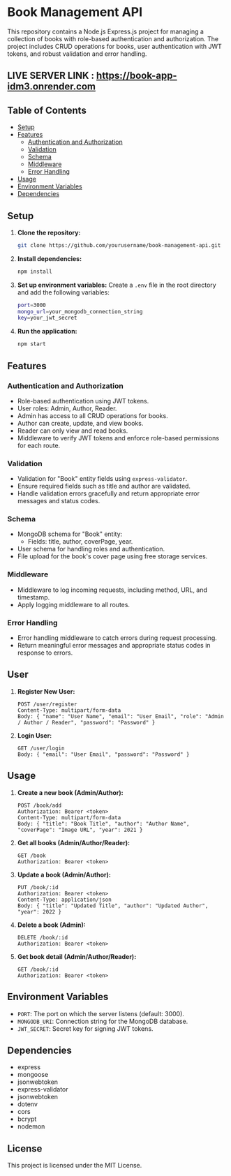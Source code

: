 # Book Management API

This repository contains a Node.js Express.js project for managing a collection of books with role-based authentication and authorization. The project includes CRUD operations for books, user authentication with JWT tokens, and robust validation and error handling.

## LIVE SERVER LINK : https://book-app-idm3.onrender.com

## Table of Contents
- [Setup](#setup)
- [Features](#features)
  - [Authentication and Authorization](#authentication-and-authorization)
  - [Validation](#validation)
  - [Schema](#schema)
  - [Middleware](#middleware)
  - [Error Handling](#error-handling)
- [Usage](#usage)
- [Environment Variables](#environment-variables)
- [Dependencies](#dependencies)

## Setup

1. **Clone the repository:**
   ```sh
   git clone https://github.com/yourusername/book-management-api.git
   ```

2. **Install dependencies:**
   ```sh
   npm install
   ```

3. **Set up environment variables:**
   Create a `.env` file in the root directory and add the following variables:
   ```sh
   port=3000
   mongo_url=your_mongodb_connection_string
   key=your_jwt_secret
   ```

4. **Run the application:**
   ```sh
   npm start
   ```

## Features

### Authentication and Authorization

- Role-based authentication using JWT tokens.
- User roles: Admin, Author, Reader.
- Admin has access to all CRUD operations for books.
- Author can create, update, and view books.
- Reader can only view and read books.
- Middleware to verify JWT tokens and enforce role-based permissions for each route.

### Validation

- Validation for "Book" entity fields using `express-validator`.
- Ensure required fields such as title and author are validated.
- Handle validation errors gracefully and return appropriate error messages and status codes.

### Schema

- MongoDB schema for "Book" entity:
  - Fields: title, author, coverPage, year.
- User schema for handling roles and authentication.
- File upload for the book's cover page using free storage services.

### Middleware

- Middleware to log incoming requests, including method, URL, and timestamp.
- Apply logging middleware to all routes.

### Error Handling

- Error handling middleware to catch errors during request processing.
- Return meaningful error messages and appropriate status codes in response to errors.

## User

1. **Register New User:**
   ```http
   POST /user/register
   Content-Type: multipart/form-data
   Body: { "name": "User Name", "email": "User Email", "role": "Admin / Author / Reader", "password": "Password" }
   ```

2. **Login User:**
   ```http
   GET /user/login
   Body: { "email": "User Email", "password": "Password" }
   ```

## Usage

1. **Create a new book (Admin/Author):**
   ```http
   POST /book/add
   Authorization: Bearer <token>
   Content-Type: multipart/form-data
   Body: { "title": "Book Title", "author": "Author Name", "coverPage": "Image URL", "year": 2021 }
   ```

2. **Get all books (Admin/Author/Reader):**
   ```http
   GET /book
   Authorization: Bearer <token>
   ```

3. **Update a book (Admin/Author):**
   ```http
   PUT /book/:id
   Authorization: Bearer <token>
   Content-Type: application/json
   Body: { "title": "Updated Title", "author": "Updated Author", "year": 2022 }
   ```

4. **Delete a book (Admin):**
   ```http
   DELETE /book/:id
   Authorization: Bearer <token>
   ```
5. **Get book detail (Admin/Author/Reader):**
   ```http
   GET /book/:id
   Authorization: Bearer <token>
   ```

## Environment Variables

- `PORT`: The port on which the server listens (default: 3000).
- `MONGODB_URI`: Connection string for the MongoDB database.
- `JWT_SECRET`: Secret key for signing JWT tokens.

## Dependencies

- express
- mongoose
- jsonwebtoken
- express-validator
- jsonwebtoken
- dotenv
- cors
- bcrypt
- nodemon

## License

This project is licensed under the MIT License.